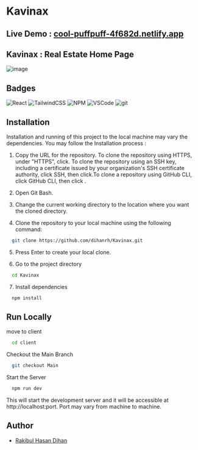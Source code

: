 # Kavinax

## Live Demo : [cool-puffpuff-4f682d.netlify.app](https://cool-puffpuff-4f682d.netlify.app/)

## Kavinax : Real Estate Home Page
![image](https://github.com/dihanrh/Kavinax/assets/98779204/f5c5f885-ea17-46a7-8a51-92f9bb2e9ba2)

## Badges
![React](https://img.shields.io/badge/react-%2320232a.svg?style=for-the-badge&logo=react&logoColor=%2361DAFB)
![TailwindCSS](https://img.shields.io/badge/tailwindcss-%2338B2AC.svg?style=for-the-badge&logo=tailwind-css&logoColor=white)
![NPM](https://img.shields.io/badge/NPM-%23CB3837.svg?style=for-the-badge&logo=npm&logoColor=white)
![VSCode](https://img.shields.io/badge/VSCode-0078D4?style=for-the-badge&logo=visual%20studio%20code&logoColor=white)
![git](https://img.shields.io/badge/GIT-E44C30?style=for-the-badge&logo=git&logoColor=white)

## Installation

Installation and running of this project to the local machine may vary the dependencies. You may follow the Installation process :

1. Copy the URL for the repository. To clone the repository using HTTPS, under "HTTPS", click. To clone the repository using an SSH key, including a certificate issued by your organization's SSH certificate authority, click SSH, then click.To clone a repository using GitHub CLI, click GitHub CLI, then click .


2. Open Git Bash. 
3. Change the current working directory to the location where you want the cloned directory.
4. Clone the repository to your local machine using the following command:

```bash
  git clone https://github.com/dihanrh/Kavinax.git

```
5. Press Enter to create your local clone.

6. Go to the project directory

```bash
  cd Kavinax

```
7. Install dependencies

```bash
  npm install

```



## Run Locally

 move to client
```bash
  cd client

```
 Checkout the Main Branch
```bash
  git checkout Main

```
 Start the Server
```bash
  npm run dev

```
This will start the development server and it will be accessible at http://localhost:port.
Port may vary from machine to machine.


## Author
- [Rakibul Hasan Dihan](https://github.com/dihanrh)
